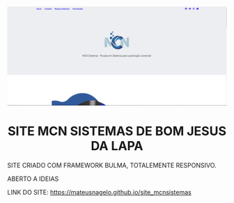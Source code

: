 <img src="./img/site-mcn.png"/>



<h1 align="center">  SITE MCN SISTEMAS DE BOM JESUS DA LAPA  </h1>



SITE CRIADO COM FRAMEWORK BULMA, TOTALEMENTE RESPONSIVO.

ABERTO A IDEIAS




LINK DO SITE: https://mateusnagelo.github.io/site_mcnsistemas



